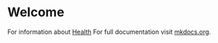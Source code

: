 # Welcome

For information about [Health](./topics/health/index.md)
For full documentation visit [mkdocs.org](https://www.mkdocs.org).




